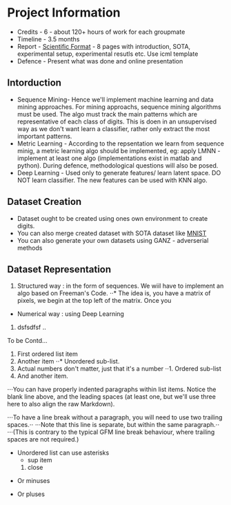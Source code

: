 Project Information 
===================

- Credits - 6 - about 120+ hours of work for each groupmate
- Timeline - 3.5 months 
- Report - [Scientific Format](https://2017.icml.cc/Conferences/2017/StyleAuthorInstructions) - 8 pages with introduction, SOTA, experimental setup, experimental resutls etc. Use icml template
- Defence - Present what was done and online presentation

Intorduction
------------

- Sequence Mining- Hence we'll implement machine learning and data mining approaches. For mining approachs, sequence mining algorithms 
must be used. The algo must track the main patterns which are representative of each class of digits. This is doen in an unsupervised way as we don't want learn a classifier, rather only extract the most important patterns. 
- Metric Learning - According to the repsentation we learn from sequence minig, a metric learning algo should be implemented, eg: apply LMNN - implement at least one algo (implementations exist in matlab and python). During defence, methodological questions will also be posed.  
- Deep Learning - Used only to generate features/ learn latent space. DO NOT learn classifier. The new features can be used with KNN algo.


Dataset Creation 
----------------

- Dataset ought to be created using ones own environment to create digits. 
- You can also merge created dataset with SOTA dataset like [MNIST](http://yann.lecun.com/exdb/mnist/)
- You can also generate your own datasets using GANZ - adverserial methods


Dataset Representation
----------------------
1. Structured way : in the form of sequences. We wiil have to implement an algo based on Freeman's Code.
⋅⋅*  The idea is, you have a matrix of pixels, we begin at the top left of the matrix. Once you 
- Numerical way : using Deep Learning

1. dsfsdfsf
..

To be Contd...

1. First ordered list item
2. Another item
⋅⋅* Unordered sub-list. 
1. Actual numbers don't matter, just that it's a number
⋅⋅1. Ordered sub-list
4. And another item.

⋅⋅⋅You can have properly indented paragraphs within list items. Notice the blank line above, and the leading spaces (at least one, but we'll use three here to also align the raw Markdown).

⋅⋅⋅To have a line break without a paragraph, you will need to use two trailing spaces.⋅⋅
⋅⋅⋅Note that this line is separate, but within the same paragraph.⋅⋅
⋅⋅⋅(This is contrary to the typical GFM line break behaviour, where trailing spaces are not required.)

* Unordered list can use asterisks
	- sup item
	1. close 

- Or minuses
+ Or pluses
